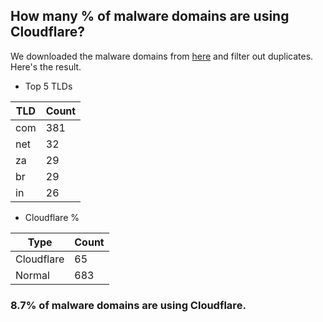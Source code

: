 ## How many % of malware domains are using Cloudflare?


We downloaded the malware domains from [here](https://urlhaus.abuse.ch) and filter out duplicates.
Here's the result.


[//]: # (start replacement)


- Top 5 TLDs

| TLD | Count |
| --- | --- |
| com | 381 |
| net | 32 |
| za | 29 |
| br | 29 |
| in | 26 |


- Cloudflare %

| Type | Count |
| --- | --- |
| Cloudflare | 65 |
| Normal | 683 |


### 8.7% of malware domains are using Cloudflare.